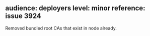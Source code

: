 audience: deployers
level: minor
reference: issue 3924
---

Removed bundled root CAs that exist in node already.
